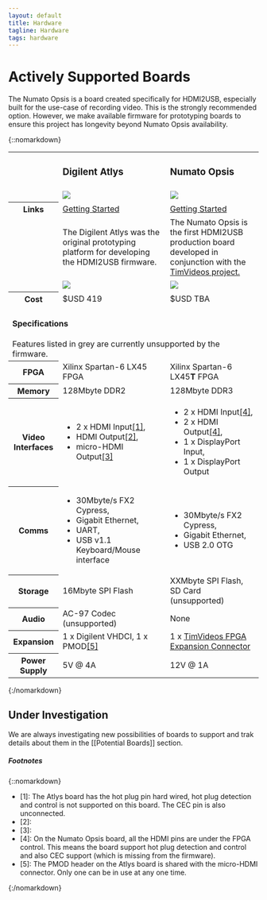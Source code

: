 ```yaml
---
layout: default
title: Hardware
tagline: Hardware
tags: hardware
---
```



# Actively Supported Boards

The Numato Opsis is a board created specifically for HDMI2USB, especially built for the use-case of recording video.  This is the strongly recommended option.  However, we make available firmware for prototyping boards to ensure this project has longevity beyond Numato Opsis availability.

{::nomarkdown}
<table class="boards">
 <tr class="name">
   <td>&nbsp;</td>
   <td class="atlys"><h3>Digilent Atlys</h3></td>
   <td class="opsis"><h3>Numato Opsis</h3></td>
 </tr>
 <tr class="open">
   <td>&nbsp;</td>
   <td class="atlys">
    <img src="../img/not-open-hardware.png">
   </td>
   <td class="opsis">
<a href="https://github.com/timvideos/HDMI2USB-numato-opsis-hardware"
   alt="Fully Open Source, complete schematic and PCB avaliable.">
  <img src="../img/open-hardware.png">
</a>
   </td>
 </tr>
 <tr class="links">
   <th>Links</th>
   <td class="atlys">
<a href="../digilent-atlys/" title="Getting Started with your Digilent Atlys board." class="btn btn-default">Getting Started</a>
   </td>
   <td class="opsis">
<a href="../numato-opsis/" title="Getting Started with your Numato Opsis board." class="btn btn-default">Getting Started</a>
   </td>
 </tr>
 <tr class="desc">
   <td>&nbsp;</td>
   <td class="atlys">
The Digilent Atlys was the original prototyping platform for developing the
HDMI2USB firmware.
   </td>
   <td class="opsis">
The Numato Opsis is the first HDMI2USB production board developed in
conjunction with the <a href="http://code.timvideos.us/">TimVideos project.</a>
   </td>
 </tr>
 <tr class="picture">
   <td>&nbsp;</td>
   <td class="atlys"><img class="board-pic" src="../img/digilent-atlys.jpg"></td>
   <td class="opsis"><img class="board-pic" src="../img/numato-opsis.jpg"></td>
 </tr>

 <tr>
   <th>Cost</th>
   <td class="atlys">$USD 419</td>
   <td class="opsis">$USD TBA</td>
 </tr>

 <tr>
   <td colspan="3">
     <h4>Specifications</h4>
<span class="unsupported">Features listed in grey are currently unsupported by the firmware.</span>
   </td>
 </tr>

 <tr>
   <th>FPGA</th>
   <td class="atlys">Xilinx Spartan-6 LX45 FPGA</td>
   <td class="opsis">Xilinx Spartan-6 LX45<b>T</b> FPGA</td>
 </tr>
 <tr>
   <th>Memory</th>
   <td class="atlys">128Mbyte DDR2</td>
   <td class="opsis">128Mbyte DDR3</td>
 </tr>
 <tr>
   <th>Video Interfaces</th>
   <td class="atlys">
<ul>
  <li>2 x HDMI Input<a href="#atlys-hdmi-input" class="footnote">[1]</a>,</li>
  <li>HDMI Output<a href="#atlys-hdmi-output-1" class="footnote">[2]</a>,</li>
  <li>micro-HDMI Output<a href="#atlys-hdmi-output-1" class="footnote">[3]</a></li>
</ul>
   </td>
   <td class="opsis">
<ul>
 <li>2 x HDMI Input<a href="#opsis-hdmi" class="footnote">[4]</a>, </li>
 <li>2 x HDMI Output<a href="#opsis-hdmi" class="footnote">[4]</a>, </li>
 <li class="unsupported">1 x DisplayPort Input,</li>
 <li class="unsupported">1 x DisplayPort Output</li>
</ul>
   </td>
 </tr>
 <tr>
   <th>Comms</th>
   <td class="atlys">
<ul>
 <li>30Mbyte/s FX2 Cypress,</li>
 <li>Gigabit Ethernet,</li>
 <li>UART,</li>
 <li class="unsupported">USB v1.1 Keyboard/Mouse interface</li>
</ul>
   </td>
   <td class="opsis">
<ul>
 <li>30Mbyte/s FX2 Cypress,</li>
 <li>Gigabit Ethernet,</li>
 <li class="unsupported">USB 2.0 OTG</li>
</ul>
   </td>
 </tr>
 <tr>
   <th>Storage</th>
   <td class="atlys">16Mbyte SPI Flash</td>
   <td class="opsis">XXMbyte SPI Flash, <span class="unsupported">SD Card (unsupported)</span></td>
 </tr>
 <tr>
   <th>Audio</th>
   <td class="atlys unsupported">AC-97 Codec (unsupported)</td>
   <td class="opsis">None</td>
 </tr>
 <tr>
   <th>Expansion</th>
   <td class="atlys">1 x Digilent VHDCI, 1 x PMOD<a href="#atlys-pmod" class="footnote">[5]</a></td>
   <td class="opsis">1 x <a href="">TimVideos FPGA Expansion Connector</a></td>
 </tr>
 <tr>
   <th>Power Supply</th>
   <td class="atlys">5V @ 4A</td>
   <td class="opsis">12V @ 1A</td>
 </tr>
</table>
{:/nomarkdown}

## Under Investigation

We are always investigating new possibilities of boards to support and trak
details about them in the [[Potential Boards]] section.

##### Footnotes

{::nomarkdown}
<div class="footnotes">
 <ul>
  <li>[1]: <a name="atlys-hdmi-input"></a>
The Atlys board has the hot plug pin hard wired, hot plug detection and control
is not supported on this board. The CEC pin is also unconnected.
  </li>

  <li>[2]: <a name="atlys-hdmi-output1"></a>
  </li>

  <li>[3]: <a name="atlys-hdmi-output2"></a>
  </li>

  <li>[4]: <a name="opsys-hdmi"></a>
On the Numato Opsis board, all the HDMI pins are under the FPGA control. This
means the board support hot plug detection and control and also CEC support
(which is missing from the firmware).
  </li>

  <li>[5]:<a name="atlys-pmod"></a>
The PMOD header on the Atlys board is shared with the micro-HDMI connector.
Only one can be in use at any one time.
  </li>

 </ul>
</div>
{:/nomarkdown}



